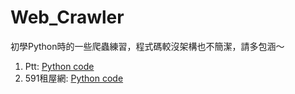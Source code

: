 # Web_Crawler
初學Python時的一些爬蟲練習，程式碼較沒架構也不簡潔，請多包涵～
1. Ptt: [Python code]()
2. 591租屋網: [Python code]()
